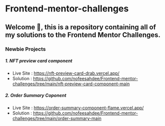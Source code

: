 # Frontend-mentor-challenges

## Welcome 👋, this is a repository containing all of my solutions to the Frontend Mentor Challenges.

### Newbie Projects

##### 1. NFT preview card component

* Live Site : https://nft-preview-card-drab.vercel.app/
* Solution : https://github.com/nofeesahdee/Frontend-mentor-challenges/tree/main/nft-preview-card-component-main

##### 2. Order Summary Coponent

* Live Site : https://order-summary-component-flame.vercel.app/
* Solution : https://github.com/nofeesahdee/Frontend-mentor-challenges/tree/main/order-summary-main
